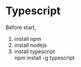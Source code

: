 # Typescript

Before start,
1. install npm
2. install nodejs
3. install typescript  
    npm install -g typescript

